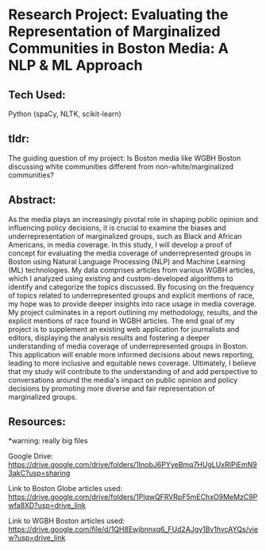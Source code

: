 # Research Project: Evaluating the Representation of Marginalized Communities in Boston Media: A NLP & ML Approach

## Tech Used: 
Python (spaCy, NLTK, scikit-learn)

## tldr: 
The guiding question of my project: Is Boston media like WGBH Boston discussing white communities different from non-white/marginalized communities?

## Abstract:
As the media plays an increasingly  pivotal role in shaping public opinion and influencing policy decisions, it is crucial to examine the biases and underrepresentation of marginalized groups, such as Black and African Americans, in media coverage. In this study, I will develop a proof of concept for evaluating the media coverage of underrepresented groups in Boston using Natural Language Processing (NLP) and Machine Learning (ML) technologies. My data comprises articles from various WGBH articles, which I analyzed using existing and custom-developed algorithms to identify and categorize the topics discussed. By focusing on the frequency of topics related to underrepresented groups and explicit mentions of race, my hope was to provide deeper insights into race usage in media coverage.
My project culminates in a report outlining my methodology, results, and the explicit mentions of race found in WGBH articles. The end goal of my project is to supplement an existing web application for journalists and editors, displaying the analysis results and fostering a deeper understanding of media coverage of underrepresented groups in Boston. This application will enable more informed decisions about news reporting, leading to more inclusive and equitable news coverage. Ultimately, I believe that my study will contribute to the understanding of and add perspective to conversations around the media's impact on public opinion and policy decisions by promoting more diverse and fair representation of marginalized groups.

## Resources:
*warning: really big files

Google Drive: https://drive.google.com/drive/folders/1InobJ6PYyeBmq7HUgLUxRIPiEmN93akC?usp=sharing

Link to Boston Globe articles used: https://drive.google.com/drive/folders/1PlqwQFRVRpF5mEChxO9MeMzC9Pwfa8XD?usp=drive_link

Link to WGBH Boston articles used: https://drive.google.com/file/d/1QH8Ewjbnnxq6_FUd2AJgy1Bv1hvcAYQs/view?usp=drive_link
